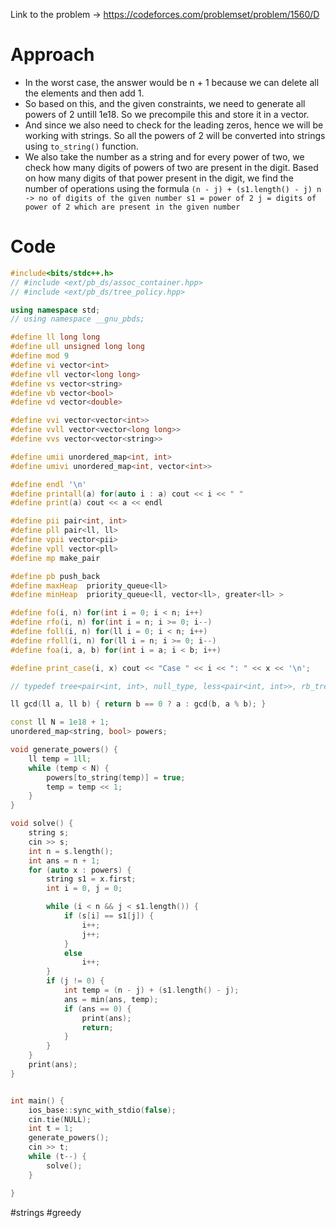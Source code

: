 Link to the problem -> https://codeforces.com/problemset/problem/1560/D

# Approach
- In the worst case, the answer would be n + 1 because we can delete all the elements and then add 1. 
- So based on this, and the given constraints, we need to generate all powers of 2 untill 1e18. So we precompile this and store it in a vector. 
- And since we also need to check for the leading zeros, hence we will be working with strings. So all the powers of 2 will be converted into strings using ```to_string()``` function. 
- We also take the number as a string and for every power of two, we check how many digits of powers of two are present in the digit. Based on how many digits of that power present in the digit, we find the number of operations using the formula
	  ```
	  (n - j) + (s1.length() - j)
	  n -> no of digits of the given number
	  s1 = power of 2
	  j = digits of power of 2 which are present in the given number
	  ```

# Code
```cpp
#include<bits/stdc++.h>
// #include <ext/pb_ds/assoc_container.hpp>
// #include <ext/pb_ds/tree_policy.hpp>

using namespace std;
// using namespace __gnu_pbds;

#define ll long long
#define ull unsigned long long
#define mod 9
#define vi vector<int>
#define vll vector<long long>
#define vs vector<string>
#define vb vector<bool>
#define vd vector<double>

#define vvi vector<vector<int>>
#define vvll vector<vector<long long>>
#define vvs vector<vector<string>>

#define umii unordered_map<int, int>
#define umivi unordered_map<int, vector<int>>

#define endl '\n'
#define printall(a) for(auto i : a) cout << i << " "
#define print(a) cout << a << endl

#define pii pair<int, int>
#define pll pair<ll, ll>
#define vpii vector<pii>
#define vpll vector<pll>
#define mp make_pair

#define pb push_back
#define maxHeap  priority_queue<ll>
#define minHeap  priority_queue<ll, vector<ll>, greater<ll> >

#define fo(i, n) for(int i = 0; i < n; i++)
#define rfo(i, n) for(int i = n; i >= 0; i--)
#define foll(i, n) for(ll i = 0; i < n; i++)
#define rfoll(i, n) for(ll i = n; i >= 0; i--)
#define foa(i, a, b) for(int i = a; i < b; i++)

#define print_case(i, x) cout << "Case " << i << ": " << x << '\n';

// typedef tree<pair<int, int>, null_type, less<pair<int, int>>, rb_tree_tag, tree_order_statistics_node_update> pbds;

ll gcd(ll a, ll b) { return b == 0 ? a : gcd(b, a % b); }

const ll N = 1e18 + 1;
unordered_map<string, bool> powers;

void generate_powers() {
	ll temp = 1ll;
	while (temp < N) {
		powers[to_string(temp)] = true;
		temp = temp << 1;
	}
}

void solve() {
	string s;
	cin >> s;
	int n = s.length();
	int ans = n + 1;
	for (auto x : powers) {
		string s1 = x.first;
		int i = 0, j = 0;

		while (i < n && j < s1.length()) {
			if (s[i] == s1[j]) {
				i++;
				j++;
			}
			else
				i++;
		}
		if (j != 0) {
			int temp = (n - j) + (s1.length() - j);
			ans = min(ans, temp);
			if (ans == 0) {
				print(ans);
				return;
			}
		}
	}
	print(ans);
}


int main() {
	ios_base::sync_with_stdio(false);
	cin.tie(NULL);
	int t = 1;
	generate_powers();
	cin >> t;
	while (t--) {
		solve();
	}

}
```
#strings #greedy 